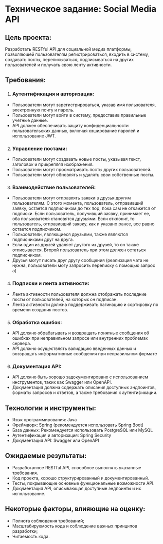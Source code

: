 # Техническое задание: Social Media API

## Цель проекта: 
Разработать RESTful API для социальной медиа платформы, позволяющей пользователям регистрироваться, входить в систему, создавать посты, переписываться, подписываться на других пользователей и получать свою ленту активности.

## Требования:
1. ### Аутентификация и авторизация:
- Пользователи могут зарегистрироваться, указав имя пользователя, электронную почту и пароль.
- Пользователи могут войти в систему, предоставив правильные учетные данные.
- API должен обеспечивать защиту конфиденциальности пользовательских данных, включая хэширование паролей и использование JWT.
2. ### Управление постами:
- Пользователи могут создавать новые посты, указывая текст, заголовок и прикрепляя изображения.
- Пользователи могут просматривать посты других пользователей.
- Пользователи могут обновлять и удалять свои собственные посты.
3. ### Взаимодействие пользователей:
- Пользователи могут отправлять заявки в друзья другим пользователям. С этого момента, пользователь, отправивший заявку, остается подписчиком до тех пор, пока сам не откажется от подписки. Если пользователь, получивший заявку, принимает ее, оба пользователя становятся друзьями. Если отклонит, то пользователь, отправивший заявку, как и указано ранее, все равно остается подписчиком.
- Пользователи, являющиеся друзьями, также являются подписчиками друг на друга.
- Если один из друзей удаляет другого из друзей, то он также отписывается. Второй пользователь при этом должен остаться подписчиком.
- Друзья могут писать друг другу сообщения (реализация чата не нужна, пользователи могу запросить переписку с помощью запрос а)
4. ### Подписки и лента активности:
- Лента активности пользователя должна отображать последние посты от пользователей, на которых он подписан.
- Лента активности должна поддерживать пагинацию и сортировку по времени создания постов.
5. ### Обработка ошибок:
- API должно обрабатывать и возвращать понятные сообщения об ошибках при неправильном запросе или внутренних проблемах сервера.
- API должно осуществлять валидацию введенных данных и возвращать информативные сообщения при неправильном формате
6. ### Документация API:
- API должно быть хорошо задокументировано с использованием инструментов, таких как Swagger или OpenAPI.
- Документация должна содержать описания доступных эндпоинтов, форматы запросов и ответов, а также требования к аутентификации.

## Технологии и инструменты:
- Язык программирования: Java
- Фреймворк: Spring (рекомендуется использовать Spring Boot)
- База данных: Рекомендуется использовать PostgreSQL или MySQL
- Аутентификация и авторизация: Spring Security
- Документация API: Swagger или OpenAPI

## Ожидаемые результаты:
- Разработанное RESTful API, способное выполнять указанные требования.
- Код проекта, хорошо структурированный и документированный.
- Тесты, покрывающие основные функциональные возможности API.
- Документация API, описывающая доступные эндпоинты и их использование.

## Некоторые факторы, влияющие на оценку:
- Полнота соблюдения требований;
- Масштабируемость кода и соблюдение важных принципов разработки;
- Читаемость кода.